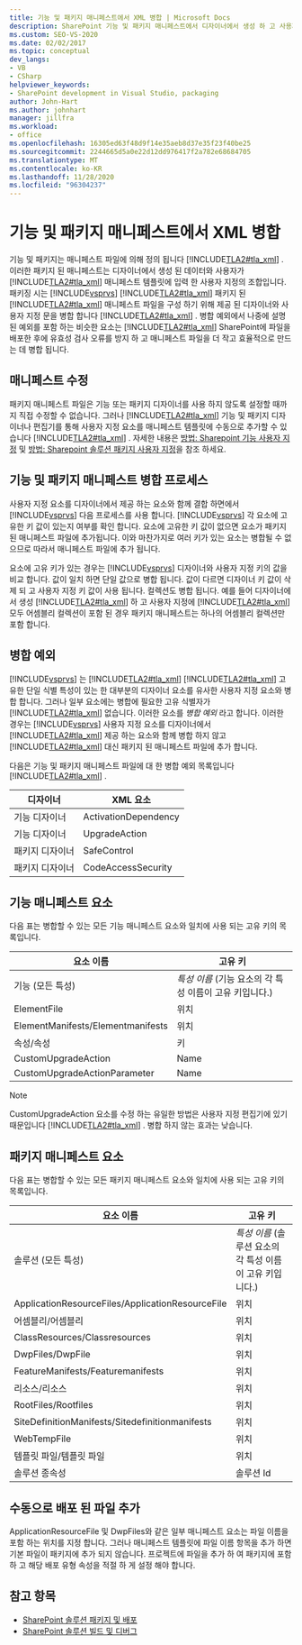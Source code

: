 ```yaml
---
title: 기능 및 패키지 매니페스트에서 XML 병합 | Microsoft Docs
description: SharePoint 기능 및 패키지 매니페스트에서 디자이너에서 생성 하 고 사용자가 추가한 XML 코드를 병합 합니다. 기능 및 패키지 매니페스트 요소와 병합 예외에 대해 알아봅니다.
ms.custom: SEO-VS-2020
ms.date: 02/02/2017
ms.topic: conceptual
dev_langs:
- VB
- CSharp
helpviewer_keywords:
- SharePoint development in Visual Studio, packaging
author: John-Hart
ms.author: johnhart
manager: jillfra
ms.workload:
- office
ms.openlocfilehash: 16305ed63f48d9f14e35aeb8d37e35f23f40be25
ms.sourcegitcommit: 2244665d5a0e22d12dd976417f2a782e68684705
ms.translationtype: MT
ms.contentlocale: ko-KR
ms.lasthandoff: 11/28/2020
ms.locfileid: "96304237"
---
```

# <a name="merge-xml-in-feature-and-package-manifests"></a>기능 및 패키지 매니페스트에서 XML 병합
  기능 및 패키지는 매니페스트 파일에 의해 정의 됩니다 [!INCLUDE[TLA2#tla_xml](../sharepoint/includes/tla2sharptla-xml-md.md)] . 이러한 패키지 된 매니페스트는 디자이너에서 생성 된 데이터와 사용자가 [!INCLUDE[TLA2#tla_xml](../sharepoint/includes/tla2sharptla-xml-md.md)] 매니페스트 템플릿에 입력 한 사용자 지정의 조합입니다. 패키징 시는 [!INCLUDE[vsprvs](../sharepoint/includes/vsprvs-md.md)] [!INCLUDE[TLA2#tla_xml](../sharepoint/includes/tla2sharptla-xml-md.md)] 패키지 된 [!INCLUDE[TLA2#tla_xml](../sharepoint/includes/tla2sharptla-xml-md.md)] 매니페스트 파일을 구성 하기 위해 제공 된 디자이너와 사용자 지정 문을 병합 합니다 [!INCLUDE[TLA2#tla_xml](../sharepoint/includes/tla2sharptla-xml-md.md)] . 병합 예외에서 나중에 설명 된 예외를 포함 하는 비슷한 요소는 [!INCLUDE[TLA2#tla_xml](../sharepoint/includes/tla2sharptla-xml-md.md)] SharePoint에 파일을 배포한 후에 유효성 검사 오류를 방지 하 고 매니페스트 파일을 더 작고 효율적으로 만드는 데 병합 됩니다.

## <a name="modify-the-manifests"></a>매니페스트 수정
 패키지 매니페스트 파일은 기능 또는 패키지 디자이너를 사용 하지 않도록 설정할 때까지 직접 수정할 수 없습니다. 그러나 [!INCLUDE[TLA2#tla_xml](../sharepoint/includes/tla2sharptla-xml-md.md)] 기능 및 패키지 디자이너나 편집기를 통해 사용자 지정 요소를 매니페스트 템플릿에 수동으로 추가할 수 있습니다 [!INCLUDE[TLA2#tla_xml](../sharepoint/includes/tla2sharptla-xml-md.md)] . 자세한 내용은 [방법: Sharepoint 기능 사용자 지정](../sharepoint/how-to-customize-a-sharepoint-feature.md) 및 [방법: Sharepoint 솔루션 패키지 사용자 지정](../sharepoint/how-to-customize-a-sharepoint-solution-package.md)을 참조 하세요.

## <a name="feature-and-package-manifest-merge-process"></a>기능 및 패키지 매니페스트 병합 프로세스
 사용자 지정 요소를 디자이너에서 제공 하는 요소와 함께 결합 하면에서 [!INCLUDE[vsprvs](../sharepoint/includes/vsprvs-md.md)] 다음 프로세스를 사용 합니다. [!INCLUDE[vsprvs](../sharepoint/includes/vsprvs-md.md)] 각 요소에 고유한 키 값이 있는지 여부를 확인 합니다. 요소에 고유한 키 값이 없으면 요소가 패키지된 매니페스트 파일에 추가됩니다. 이와 마찬가지로 여러 키가 있는 요소는 병합될 수 없으므로 따라서 매니페스트 파일에 추가 됩니다.

 요소에 고유 키가 있는 경우는 [!INCLUDE[vsprvs](../sharepoint/includes/vsprvs-md.md)] 디자이너와 사용자 지정 키의 값을 비교 합니다. 값이 일치 하면 단일 값으로 병합 됩니다. 값이 다르면 디자이너 키 값이 삭제 되 고 사용자 지정 키 값이 사용 됩니다. 컬렉션도 병합 됩니다. 예를 들어 디자이너에서 생성 [!INCLUDE[TLA2#tla_xml](../sharepoint/includes/tla2sharptla-xml-md.md)] 하 고 사용자 지정에 [!INCLUDE[TLA2#tla_xml](../sharepoint/includes/tla2sharptla-xml-md.md)] 모두 어셈블리 컬렉션이 포함 된 경우 패키지 매니페스트는 하나의 어셈블리 컬렉션만 포함 합니다.

## <a name="merge-exceptions"></a>병합 예외
 [!INCLUDE[vsprvs](../sharepoint/includes/vsprvs-md.md)] 는 [!INCLUDE[TLA2#tla_xml](../sharepoint/includes/tla2sharptla-xml-md.md)] [!INCLUDE[TLA2#tla_xml](../sharepoint/includes/tla2sharptla-xml-md.md)] 고유한 단일 식별 특성이 있는 한 대부분의 디자이너 요소를 유사한 사용자 지정 요소와 병합 합니다. 그러나 일부 요소에는 병합에 필요한 고유 식별자가 [!INCLUDE[TLA2#tla_xml](../sharepoint/includes/tla2sharptla-xml-md.md)] 없습니다. 이러한 요소를 *병합 예외* 라고 합니다. 이러한 경우는 [!INCLUDE[vsprvs](../sharepoint/includes/vsprvs-md.md)] 사용자 지정 요소를 디자이너에서 [!INCLUDE[TLA2#tla_xml](../sharepoint/includes/tla2sharptla-xml-md.md)] 제공 하는 요소와 함께 병합 하지 않고 [!INCLUDE[TLA2#tla_xml](../sharepoint/includes/tla2sharptla-xml-md.md)] 대신 패키지 된 매니페스트 파일에 추가 합니다.

 다음은 기능 및 패키지 매니페스트 파일에 대 한 병합 예외 목록입니다 [!INCLUDE[TLA2#tla_xml](../sharepoint/includes/tla2sharptla-xml-md.md)] .

|디자이너|XML 요소|
|--------------|-----------------|
|기능 디자이너|ActivationDependency|
|기능 디자이너|UpgradeAction|
|패키지 디자이너|SafeControl|
|패키지 디자이너|CodeAccessSecurity|

## <a name="feature-manifest-elements"></a>기능 매니페스트 요소
 다음 표는 병합할 수 있는 모든 기능 매니페스트 요소와 일치에 사용 되는 고유 키의 목록입니다.

|요소 이름|고유 키|
|------------------|----------------|
|기능 (모든 특성)|*특성 이름* (기능 요소의 각 특성 이름이 고유 키입니다.)|
|ElementFile|위치|
|ElementManifests/Elementmanifests|위치|
|속성/속성|키|
|CustomUpgradeAction|Name|
|CustomUpgradeActionParameter|Name|

> [!NOTE]
> CustomUpgradeAction 요소를 수정 하는 유일한 방법은 사용자 지정 편집기에 있기 때문입니다 [!INCLUDE[TLA2#tla_xml](../sharepoint/includes/tla2sharptla-xml-md.md)] . 병합 하지 않는 효과는 낮습니다.

## <a name="package-manifest-elements"></a>패키지 매니페스트 요소
 다음 표는 병합할 수 있는 모든 패키지 매니페스트 요소와 일치에 사용 되는 고유 키의 목록입니다.

|요소 이름|고유 키|
|------------------|----------------|
|솔루션 (모든 특성)|*특성 이름* (솔루션 요소의 각 특성 이름이 고유 키입니다.)|
|ApplicationResourceFiles/ApplicationResourceFile|위치|
|어셈블리/어셈블리|위치|
|ClassResources/Classresources|위치|
|DwpFiles/DwpFile|위치|
|FeatureManifests/Featuremanifests|위치|
|리소스/리소스|위치|
|RootFiles/Rootfiles|위치|
|SiteDefinitionManifests/Sitedefinitionmanifests|위치|
|WebTempFile|위치|
|템플릿 파일/템플릿 파일|위치|
|솔루션 종속성|솔루션 Id|

## <a name="manually-add-deployed-files"></a>수동으로 배포 된 파일 추가
 ApplicationResourceFile 및 DwpFiles와 같은 일부 매니페스트 요소는 파일 이름을 포함 하는 위치를 지정 합니다. 그러나 매니페스트 템플릿에 파일 이름 항목을 추가 하면 기본 파일이 패키지에 추가 되지 않습니다. 프로젝트에 파일을 추가 하 여 패키지에 포함 하 고 해당 배포 유형 속성을 적절 하 게 설정 해야 합니다.

## <a name="see-also"></a>참고 항목
- [SharePoint 솔루션 패키지 및 배포](../sharepoint/packaging-and-deploying-sharepoint-solutions.md)
- [SharePoint 솔루션 빌드 및 디버그](../sharepoint/building-and-debugging-sharepoint-solutions.md)
